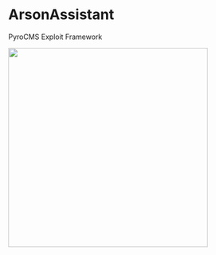 # ArsonAssistant
PyroCMS Exploit Framework 

<img src="https://i.imgur.com/zzkJ7uo.jpg" width="400" height="400">
